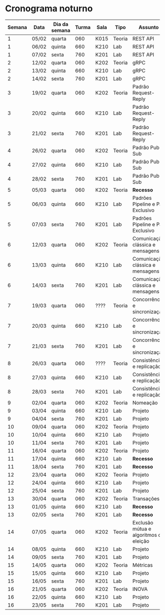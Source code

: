 # Cronograma noturno

| **Semana** | **Data** | **Dia da semana** | **Turma** | **Sala** | **Tipo** | **Assunto**                            |
|------------|----------|-------------------|-----------|----------|----------|----------------------------------------|
| 1          | 05/02    | quarta            | 060       | K015     | Teoria   | REST API                               |
| 1          | 06/02    | quinta            | 660       | K210     | Lab      | REST API                               |
| 1          | 07/02    | sexta             | 760       | K201     | Lab      | REST API                               |
| 2          | 12/02    | quarta            | 060       | K202     | Teoria   | gRPC                                   |
| 2          | 13/02    | quinta            | 660       | K210     | Lab      | gRPC                                   |
| 2          | 14/02    | sexta             | 760       | K201     | Lab      | gRPC                                   |
| 3          | 19/02    | quarta            | 060       | K202     | Teoria   | Padrão Request-Reply                   |
| 3          | 20/02    | quinta            | 660       | K210     | Lab      | Padrão Request-Reply                   |
| 3          | 21/02    | sexta             | 760       | K201     | Lab      | Padrão Request-Reply                   |
| 4          | 26/02    | quarta            | 060       | K202     | Teoria   | Padrão Pub-Sub                         |
| 4          | 27/02    | quinta            | 660       | K210     | Lab      | Padrão Pub-Sub                         |
| 4          | 28/02    | sexta             | 760       | K201     | Lab      | Padrão Pub-Sub                         |
| 5          | 05/03    | quarta            | 060       | K202     | Teoria   | **Recesso**                            |
| 5          | 06/03    | quinta            | 660       | K210     | Lab      | Padrões Pipeline e Par Exclusivo       |
| 5          | 07/03    | sexta             | 760       | K201     | Lab      | Padrões Pipeline e Par Exclusivo       |
| 6          | 12/03    | quarta            | 060       | K202     | Teoria   | Comunicação clássica e mensagens       |
| 6          | 13/03    | quinta            | 660       | K210     | Lab      | Comunicação clássica e mensagens       |
| 6          | 14/03    | sexta             | 760       | K201     | Lab      | Comunicação clássica e mensagens       |
| 7          | 19/03    | quarta            | 060       | ????     | Teoria   | Concorrência e sincronização           |
| 7          | 20/03    | quinta            | 660       | K210     | Lab      | Concorrência e sincronização           |
| 7          | 21/03    | sexta             | 760       | K201     | Lab      | Concorrência e sincronização           |
| 8          | 26/03    | quarta            | 060       | ????     | Teoria   | Consistência e replicação              |
| 8          | 27/03    | quinta            | 660       | K210     | Lab      | Consistência e replicação              |
| 8          | 28/03    | sexta             | 760       | K201     | Lab      | Consistência e replicação              |
| 9          | 02/04    | quarta            | 060       | K202     | Teoria   | Nomeação                               |
| 9          | 03/04    | quinta            | 660       | K210     | Lab      | Projeto                                |
| 9          | 04/04    | sexta             | 760       | K201     | Lab      | Projeto                                |
| 10         | 09/04    | quarta            | 060       | K202     | Teoria   | Projeto                                |
| 10         | 10/04    | quinta            | 660       | K210     | Lab      | Projeto                                |
| 10         | 11/04    | sexta             | 760       | K201     | Lab      | Projeto                                |
| 11         | 16/04    | quarta            | 060       | K202     | Teoria   | Projeto                                |
| 11         | 17/04    | quinta            | 660       | K210     | Lab      | **Recesso**                            |
| 11         | 18/04    | sexta             | 760       | K201     | Lab      | **Recesso**                            |
| 12         | 23/04    | quarta            | 060       | K202     | Teoria   | Projeto                                |
| 12         | 24/04    | quinta            | 660       | K210     | Lab      | Projeto                                |
| 12         | 25/04    | sexta             | 760       | K201     | Lab      | Projeto                                |
| 13         | 30/04    | quarta            | 060       | K202     | Teoria   | Transações                             |
| 13         | 01/05    | quinta            | 660       | K210     | Lab      | **Recesso**                            |
| 13         | 02/05    | sexta             | 760       | K201     | Lab      | **Recesso**                            |
| 14         | 07/05    | quarta            | 060       | K202     | Teoria   | Exclusão mútua e algoritmos de eleição |
| 14         | 08/05    | quinta            | 660       | K210     | Lab      | Projeto                                |
| 14         | 09/05    | sexta             | 760       | K201     | Lab      | Projeto                                |
| 15         | 14/05    | quarta            | 060       | K202     | Teoria   | Métricas                               |
| 15         | 15/05    | quinta            | 660       | K210     | Lab      | Projeto                                |
| 15         | 16/05    | sexta             | 760       | K201     | Lab      | Projeto                                |
| 16         | 21/05    | quarta            | 060       | K202     | Teoria   | INOVA                                  |
| 16         | 22/05    | quinta            | 660       | K210     | Lab      | Projeto                                |
| 16         | 23/05    | sexta             | 760       | K201     | Lab      | Projeto                                |

